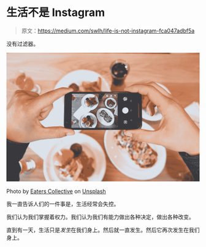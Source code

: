 # 生活不是 Instagram

> 原文：<https://medium.com/swlh/life-is-not-instagram-fca047adbf5a>

没有过滤器。

![](img/0a773230d689ea41a3fa8cc6b7ae5662.png)

Photo by [Eaters Collective](https://unsplash.com/@eaterscollective?utm_source=medium&utm_medium=referral) on [Unsplash](https://unsplash.com?utm_source=medium&utm_medium=referral)

我一直告诉人们的一件事是，生活经常会失控。

我们认为我们掌握着权力。我们认为我们有能力做出各种决定，做出各种改变。

直到有一天，生活只是*发生*在我们身上。然后就一直发生。然后它再次发生在我们身上。